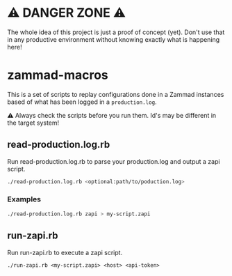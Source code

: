 # ⚠️ DANGER ZONE ⚠️

The whole idea of this project is just a proof of concept (yet). Don't use that
in any productive environment without knowing exactly what is happening here!

# zammad-macros
This is a set of scripts to replay configurations done in a Zammad instances
based of what has been logged in a `production.log`.

⚠️ Always check the scripts before you run them. Id's may be different in the
target system!

## read-production.log.rb

Run read-production.log.rb to parse your production.log and output a zapi
script.

```bash
./read-production.log.rb <optional:path/to/poduction.log>
```

### Examples

```bash
./read-production.log.rb zapi > my-script.zapi
```

## run-zapi.rb

Run run-zapi.rb to execute a zapi script.

```
./run-zapi.rb <my-script.zapi> <host> <api-token>
```